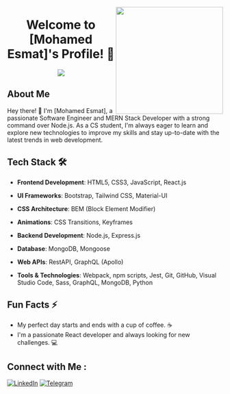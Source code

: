 <!-- Header Image -->
<p align="center">
  <img width="250" align="right" src="https://c.tenor.com/_DOBjnGspYAAAAAM/code-coding.gif">
</p>

<!-- Title -->
<h1 align="center">Welcome to [Mohamed Esmat]'s Profile! 🚀</h1>

<!-- Typing SVG by DenverCoder1 -->
<p align="center">
  <a href="https://github.com/DenverCoder1/readme-typing-svg">
    <img src="https://readme-typing-svg.herokuapp.com/?lines=Software%20Engineer;MERN%20Stack%20Developer;Always%20Learning%20New%20Things&font=Fira%20Code&center=true&width=440&height=45&color=f75c7e&vCenter=true&size=22">
  </a>
</p>

<!-- About Me -->
## About Me

Hey there! 👋 I'm [Mohamed Esmat], a passionate Software Engineer and MERN Stack Developer with a strong command over Node.js. As a CS student, I'm always eager to learn and explore new technologies to improve my skills and stay up-to-date with the latest trends in web development.

## Tech Stack 🛠️

- **Frontend Development**: HTML5, CSS3, JavaScript, React.js
- **UI Frameworks**: Bootstrap, Tailwind CSS, Material-UI
- **CSS Architecture**: BEM (Block Element Modifier)
- **Animations**: CSS Transitions, Keyframes

- **Backend Development**: Node.js, Express.js
- **Database**: MongoDB, Mongoose
- **Web APIs**: RestAPI, GraphQL (Apollo)

- **Tools & Technologies**: Webpack, npm scripts, Jest, Git, GitHub, Visual Studio Code, Sass, GraphQL, MongoDB, Python

## Fun Facts ⚡

- My perfect day starts and ends with a cup of coffee. ☕
- I'm a passionate React developer and always looking for new challenges. 💻

## Connect with Me :

[![LinkedIn](https://img.shields.io/badge/-LinkedIn-0077B5?style=for-the-badge&logo=Linkedin&logoColor=white)](https://www.linkedin.com/in/your-profile/)
[![Telegram](https://img.shields.io/badge/-Telegram-0077B5?style=for-the-badge&logo=Telegram&logoColor=white)](https://t.me/your-telegram)

